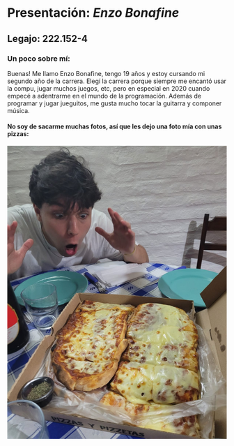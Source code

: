 # Presentación: *Enzo Bonafine*
## Legajo: 222.152-4
### Un poco sobre mí:
Buenas! Me llamo Enzo Bonafine, tengo 19 años y estoy cursando mi segundo año de la carrera. 
Elegí la carrera porque siempre me encantó usar la compu, jugar muchos juegos, etc, pero en especial en 2020 cuando empecé a adentrarme en el mundo de la programación.
Además de programar y jugar jueguitos, me gusta mucho tocar la guitarra y componer música.
#### No soy de sacarme muchas fotos, así que les dejo una foto mía con unas pizzas:
![Foto de las pipshas](/IMG-20250118-WA0108.jpg)
